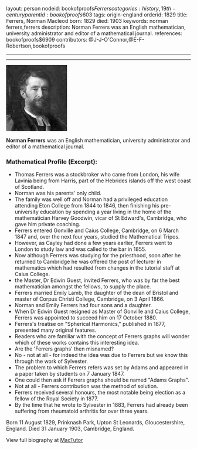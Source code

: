layout: person
nodeid: bookofproofs$Ferrers
categories: history,19th-century
parentid: bookofproofs$603
tags: origin-england
orderid: 1829
title: Ferrers, Norman Macleod
born: 1829
died: 1903
keywords: norman ferrers,ferrers
description: Norman Ferrers was an English mathematician, university administrator and editor of a mathematical journal.
references: bookofproofs$6909
contributors: @J-J-O'Connor,@E-F-Robertson,bookofproofs

---



---

![Ferrers.jpg](https://github.com/bookofproofs/bookofproofs.github.io/blob/main/_sources/_assets/images/portraits/Ferrers.jpg?raw=true)

**Norman Ferrers** was an English mathematician, university administrator and editor of a mathematical journal.

### Mathematical Profile (Excerpt):
* Thomas Ferrers was a stockbroker who came from London, his wife Lavinia being from Harris, part of the Hebrides islands off the west coast of Scotland.
* Norman was his parents' only child.
* The family was well off and Norman had a privileged education attending Eton College from 1844 to 1846, then finishing his pre-university education by spending a year living in the home of the mathematician Harvey Goodwin, vicar of St Edward's, Cambridge, who gave him private coaching.
* Ferrers entered Gonville and Caius College, Cambridge, on 6 March 1847 and, over the next four years, studied the Mathematical Tripos.
* However, as Cayley had done a few years earlier, Ferrers went to London to study law and was called to the bar in 1855.
* Now although Ferrers was studying for the priesthood, soon after he returned to Cambridge he was offered the post of lecturer in mathematics which had resulted from changes in the tutorial staff at Caius College.
* the Master, Dr Edwin Guest, invited Ferrers, who was by far the best mathematician amongst the fellows, to supply the place.
* Ferrers married Emily Lamb, the daughter of the dean of Bristol and master of Corpus Christi College, Cambridge, on 3 April 1866.
* Norman and Emily Ferrers had four sons and a daughter.
* When Dr Edwin Guest resigned as Master of Gonville and Caius College, Ferrers was appointed to succeed him on 17 October 1880.
* Ferrers's treatise on "Spherical Harmonics," published in 1877, presented many original features.
* Readers who are familiar with the concept of Ferrers graphs will wonder which of these works contains this interesting idea.
* Are the 'Ferrers graphs' then misnamed?
* No - not at all - for indeed the idea was due to Ferrers but we know this through the work of Sylvester.
* The problem to which Ferrers refers was set by Adams and appeared in a paper taken by students on 7 January 1847.
* One could then ask if Ferrers graphs should be named "Adams Graphs".
* Not at all - Ferrers contribution was the method of solution.
* Ferrers received several honours, the most notable being election as a fellow of the Royal Society in 1877.
* By the time that he wrote to Sylvester in 1883, Ferrers had already been suffering from rheumatoid arthritis for over three years.

Born 11 August 1829, Prinknash Park, Upton St Leonards, Gloucestershire, England. Died 31 January 1903, Cambridge, England.

View full biography at [MacTutor](https://mathshistory.st-andrews.ac.uk/Biographies/Ferrers/)
